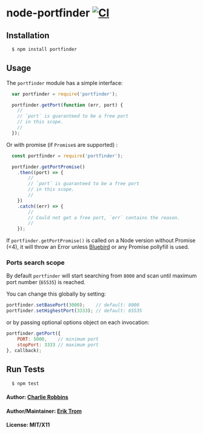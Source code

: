 # node-portfinder [![CI](https://github.com/http-party/node-portfinder/actions/workflows/ci.yml/badge.svg?branch=master)](https://github.com/http-party/node-portfinder/actions/workflows/ci.yml)

## Installation

``` bash
  $ npm install portfinder
```

## Usage
The `portfinder` module has a simple interface:

``` js
  var portfinder = require('portfinder');

  portfinder.getPort(function (err, port) {
    //
    // `port` is guaranteed to be a free port
    // in this scope.
    //
  });
```

Or with promise (if `Promise`s are supported) :

``` js
  const portfinder = require('portfinder');

  portfinder.getPortPromise()
    .then((port) => {
        //
        // `port` is guaranteed to be a free port
        // in this scope.
        //
    })
    .catch((err) => {
        //
        // Could not get a free port, `err` contains the reason.
        //
    });
```

If `portfinder.getPortPromise()` is called on a Node version without Promise (<4), it will throw an Error unless [Bluebird](http://bluebirdjs.com/docs/getting-started.html) or any Promise pollyfill is used.

### Ports search scope

By default `portfinder` will start searching from `8000` and scan until maximum port number (`65535`) is reached.

You can change this globally by setting:

```js
portfinder.setBasePort(3000);    // default: 8000
portfinder.setHighestPort(3333); // default: 65535
```

or by passing optional options object on each invocation:

```js
portfinder.getPort({
    PORT: 5000,    // minimum port
    stopPort: 3333 // maximum port
}, callback);
```

## Run Tests
``` bash
  $ npm test
```

#### Author: [Charlie Robbins][0]
#### Author/Maintainer: [Erik Trom][1]
#### License: MIT/X11
[0]: http://nodejitsu.com
[1]: https://github.com/eriktrom
